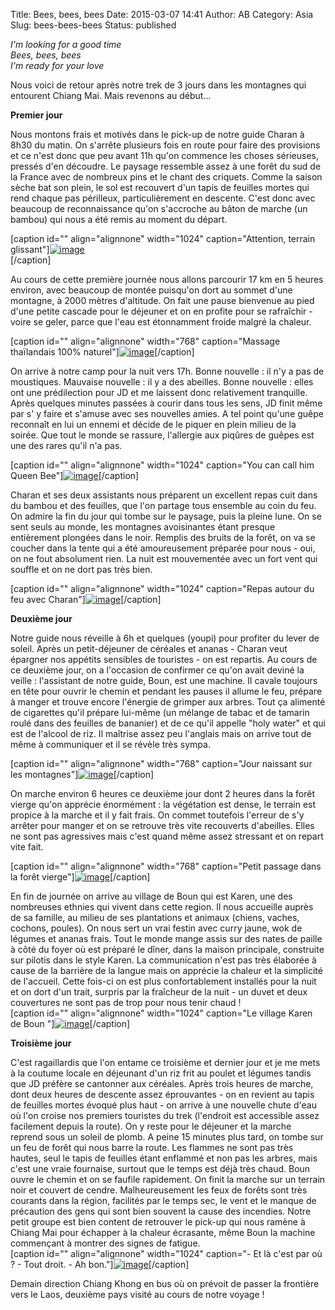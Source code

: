 Title: Bees, bees, bees
Date: 2015-03-07 14:41
Author: AB
Category: Asia
Slug: bees-bees-bees
Status: published

*I'm looking for a good time*  
*Bees, bees, bees*  
*I'm ready for your love*

Nous voici de retour après notre trek de 3 jours dans les montagnes qui
entourent Chiang Mai. Mais revenons au début...

<!-- PELICAN_END_SUMMARY -->

**Premier jour**

Nous montons frais et motivés dans le pick-up de notre guide Charan à
8h30 du matin. On s'arrête plusieurs fois en route pour faire des
provisions et ce n'est donc que peu avant 11h qu'on commence les choses
sérieuses, pressés d'en découdre. Le paysage ressemble assez à une forêt
du sud de la France avec de nombreux pins et le chant des criquets.
Comme la saison sèche bat son plein, le sol est recouvert d'un tapis de
feuilles mortes qui rend chaque pas périlleux, particulièrement en
descente. C'est donc avec beaucoup de reconnaissance qu'on s'accroche au
bâton de marche (un bambou) qui nous a été remis au moment du départ.

[caption id="" align="alignnone" width="1024" caption="Attention,
terrain
glissant"][![image](https://astridetjdenasie.files.wordpress.com/2015/03/wpid-sam_3602.jpg?w=1024 "Feuilles")](https://astridetjdenasie.files.wordpress.com/2015/03/wpid-sam_3602.jpg)  
[/caption]

Au cours de cette première journée nous allons parcourir 17 km en 5
heures environ, avec beaucoup de montée puisqu'on dort au sommet d'une
montagne, à 2000 mètres d'altitude. On fait une pause bienvenue au pied
d'une petite cascade pour le déjeuner et on en profite pour se
rafraîchir - voire se geler, parce que l'eau est étonnamment froide
malgré la chaleur.

[caption id="" align="alignnone" width="768" caption="Massage
thaïlandais 100%
naturel"][![image](https://astridetjdenasie.files.wordpress.com/2015/03/wpid-sam_3475.jpg?w=768 "Chute d'eau JD")](https://astridetjdenasie.files.wordpress.com/2015/03/wpid-sam_3475.jpg)[/caption]

On arrive à notre camp pour la nuit vers 17h. Bonne nouvelle : il n'y a
pas de moustiques. Mauvaise nouvelle : il y a des abeilles. Bonne
nouvelle : elles ont une prédilection pour JD et me laissent donc
relativement tranquille. Après quelques minutes passées à courir dans
tous les sens, JD finit même par s' y faire et s'amuse avec ses
nouvelles amies. A tel point qu'une guêpe reconnaît en lui un ennemi et
décide de le piquer en plein milieu de la soirée. Que tout le monde se
rassure, l'allergie aux piqûres de guêpes est une des rares qu'il n'a
pas.

[caption id="" align="alignnone" width="1024" caption="You can call him
Queen
Bee"][![image](https://astridetjdenasie.files.wordpress.com/2015/03/wpid-sam_3511.jpg?w=1024 "Abeille JD")](https://astridetjdenasie.files.wordpress.com/2015/03/wpid-sam_3511.jpg)[/caption]

Charan et ses deux assistants nous préparent un excellent repas cuit
dans du bambou et des feuilles, que l'on partage tous ensemble au coin
du feu. On admire la fin du jour qui tombe sur le paysage, puis la
pleine lune. On se sent seuls au monde, les montagnes avoisinantes étant
presque entièrement plongées dans le noir. Remplis des bruits de la
forêt, on va se coucher dans la tente qui a été amoureusement préparée
pour nous - oui, on ne fout absolument rien. La nuit est mouvementée
avec un fort vent qui souffle et on ne dort pas très bien.

[caption id="" align="alignnone" width="1024" caption="Repas autour du
feu avec
Charan"][![image](https://astridetjdenasie.files.wordpress.com/2015/03/wpid-sam_3491.jpg?w=1024 "Repas avec Charan")](https://astridetjdenasie.files.wordpress.com/2015/03/wpid-sam_3491.jpg)[/caption]

**Deuxième jour**

Notre guide nous réveille à 6h et quelques (youpi) pour profiter du
lever de soleil. Après un petit-déjeuner de céréales et ananas - Charan
veut épargner nos appétits sensibles de touristes - on est repartis. Au
cours de ce deuxième jour, on a l'occasion de confirmer ce qu'on avait
deviné la veille : l'assistant de notre guide, Boun, est une machine. Il
cavale toujours en tête pour ouvrir le chemin et pendant les pauses il
allume le feu, prépare à manger et trouve encore l'énergie de grimper
aux arbres. Tout ça alimenté de cigarettes qu'il prépare lui-même (un
mélange de tabac et de tamarin roulé dans des feuilles de bananier) et
de ce qu'il appelle "holy water" et qui est de l'alcool de riz. Il
maîtrise assez peu l'anglais mais on arrive tout de même à communiquer
et il se révèle très sympa.

[caption id="" align="alignnone" width="768" caption="Jour naissant sur
les
montagnes"][![image](https://astridetjdenasie.files.wordpress.com/2015/03/wpid-sam_3496.jpg?w=768 "Aube montagnes")](https://astridetjdenasie.files.wordpress.com/2015/03/wpid-sam_3496.jpg)[/caption]

On marche environ 6 heures ce deuxième jour dont 2 heures dans la forêt
vierge qu'on apprécie énormément : la végétation est dense, le terrain
est propice à la marche et il y fait frais. On commet toutefois l'erreur
de s'y arrêter pour manger et on se retrouve très vite recouverts
d'abeilles. Elles ne sont pas agressives mais c'est quand même assez
stressant et on repart vite fait.

[caption id="" align="alignnone" width="768" caption="Petit passage dans
la forêt
vierge"][![image](https://astridetjdenasie.files.wordpress.com/2015/03/wpid-sam_3528.jpg?w=768 "Forêt vierge")](https://astridetjdenasie.files.wordpress.com/2015/03/wpid-sam_3528.jpg)[/caption]

En fin de journée on arrive au village de Boun qui est Karen, une des
nombreuses ethnies qui vivent dans cette region. Il nous accueille
auprès de sa famille, au milieu de ses plantations et animaux (chiens,
vaches, cochons, poules). On nous sert un vrai festin avec curry jaune,
wok de légumes et ananas frais. Tout le monde mange assis sur des nates
de paille à côté du foyer où est préparé le dîner, dans la maison
principale, construite sur pilotis dans le style Karen. La communication
n'est pas très élaborée à cause de la barrière de la langue mais on
apprécie la chaleur et la simplicité de l'accueil. Cette fois-ci on est
plus confortablement installés pour la nuit et on dort d'un trait,
surpris par la fraîcheur de la nuit - un duvet et deux couvertures ne
sont pas de trop pour nous tenir chaud !  
[caption id="" align="alignnone" width="1024" caption="Le village Karen
de Boun
"][![image](https://astridetjdenasie.files.wordpress.com/2015/03/wpid-sam_3586.jpg?w=1024 "Village Karen")](https://astridetjdenasie.files.wordpress.com/2015/03/wpid-sam_3586.jpg)[/caption]

**Troisième jour**

C'est ragaillardis que l'on entame ce troisième et dernier jour et je me
mets à la coutume locale en déjeunant d'un riz frit au poulet et légumes
tandis que JD préfère se cantonner aux céréales. Après trois heures de
marche, dont deux heures de descente assez éprouvantes - on en revient
au tapis de feuilles mortes évoqué plus haut - on arrive à une nouvelle
chute d'eau où l'on croise nos premiers touristes du trek (l'endroit est
accessible assez facilement depuis la route). On y reste pour le
déjeuner et la marche reprend sous un soleil de plomb. A peine 15
minutes plus tard, on tombe sur un feu de forêt qui nous barre la route.
Les flammes ne sont pas très hautes, seul le tapis de feuilles étant
enflammé et non pas les arbres, mais c'est une vraie fournaise, surtout
que le temps est déjà très chaud. Boun ouvre le chemin et on se faufile
rapidement. On finit la marche sur un terrain noir et couvert de cendre.
Malheureusement les feux de forêts sont très courants dans la région,
facilités par le temps sec, le vent et le manque de précaution des gens
qui sont bien souvent la cause des incendies. Notre petit groupe est
bien content de retrouver le pick-up qui nous ramène à Chiang Mai pour
échapper à la chaleur écrasante, même Boun la machine commençant à
montrer des signes de fatigue.  
[caption id="" align="alignnone" width="1024" caption="- Et là c'est
par où ? - Tout droit. - Ah
bon."][![image](https://astridetjdenasie.files.wordpress.com/2015/03/wpid-sam_3613.jpg?w=1024 "Feu de forêt")](https://astridetjdenasie.files.wordpress.com/2015/03/wpid-sam_3613.jpg)[/caption]

Demain direction Chiang Khong en bus où on prévoit de passer la
frontière vers le Laos, deuxième pays visité au cours de notre voyage !

